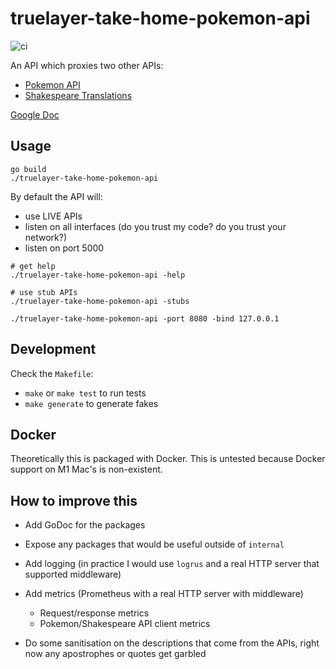 # truelayer-take-home-pokemon-api

![ci](https://github.com/tlwr/truelayer-take-home-pokemon-api/workflows/ci/badge.svg)

An API which proxies two other APIs:

* [Pokemon API](https://pokeapi.co)
* [Shakespeare Translations](https://funtranslations.com/api/shakespeare)

[Google Doc](https://docs.google.com/document/d/1OEa191OL9QF96JDkIZHWUVuiWsDMwVT810rz6SUc-dY)

## Usage

```
go build
./truelayer-take-home-pokemon-api
```

By default the API will:

* use LIVE APIs
* listen on all interfaces (do you trust my code? do you trust your network?)
* listen on port 5000

```
# get help
./truelayer-take-home-pokemon-api -help
```

```
# use stub APIs
./truelayer-take-home-pokemon-api -stubs
```

```
./truelayer-take-home-pokemon-api -port 8080 -bind 127.0.0.1
```

## Development

Check the `Makefile`:

* `make` or `make test` to run tests
* `make generate` to generate fakes

## Docker

Theoretically this is packaged with Docker. This is untested because Docker support on M1 Mac's is non-existent.

## How to improve this

* Add GoDoc for the packages

* Expose any packages that would be useful outside of `internal`

* Add logging (in practice I would use `logrus` and a real HTTP server that supported middleware)

* Add metrics (Prometheus with a real HTTP server with middleware)
  * Request/response metrics
  * Pokemon/Shakespeare API client metrics

* Do some sanitisation on the descriptions that come from the APIs, right now any apostrophes or quotes get garbled
